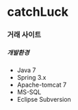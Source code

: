 # catchLuck
### 거래 사이트


#####   개발환경
* Java 7
* Spring 3.x
* Apache-tomcat 7
* MS-SQL
* Eclipse Subversion


